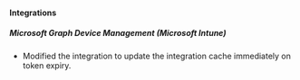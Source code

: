 
#### Integrations
##### Microsoft Graph Device Management (Microsoft Intune)
- Modified the integration to update the integration cache immediately on token expiry.
